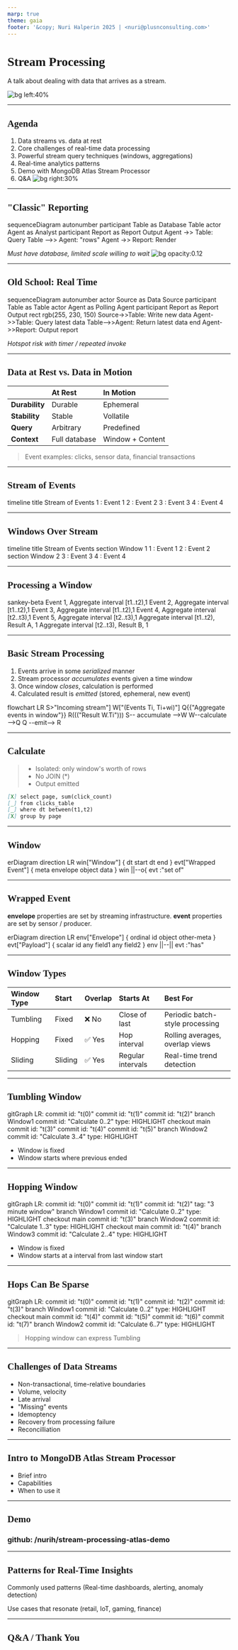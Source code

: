 ```yaml
---
marp: true
theme: gaia
footer: '&copy; Nuri Halperin 2025 | <nuri@plusnconsulting.com>'
---
```

<style>
    :root {
        background-color: #fefefe;
}
h1, h2 {
    font-family: 'Cooper Black', serif;
}
</style>

# Stream Processing

A talk about dealing with data that arrives as a stream.

![bg left:40%](https://images.pexels.com/photos/1582043/pexels-photo-1582043.jpeg)

---

## Agenda

1. Data streams vs. data at rest
1. Core challenges of real-time data processing
1. Powerful stream query techniques (windows, aggregations)
1. Real-time analytics patterns
1. Demo with MongoDB Atlas Stream Processor
1. Q&A
![bg right:30%](https://images.pexels.com/photos/1226398/pexels-photo-1226398.jpeg)
---

## "Classic" Reporting


<section class="mermaid">
sequenceDiagram
    autonumber
    participant Table as Database Table
    actor Agent as Analyst
    participant Report as Report Output
    Agent ->> Table: Query
    Table -->> Agent: "rows"
    Agent ->> Report: Render
</section>

_Must have database, limited scale willing to wait_
![bg opacity:0.12](https://images.pexels.com/photos/698554/pexels-photo-698554.jpeg)

---

## Old School: Real Time

<section class="mermaid">
sequenceDiagram
    autonumber
    actor Source as Data Source
    participant Table as Table
    actor Agent as Polling Agent
    participant Report as Report Output
    rect rgb(255, 230, 150)
      Source->>Table: Write new data
      Agent->>Table: Query latest data
      Table-->>Agent: Return latest data
    end
    Agent->>Report: Output report
</section>

_Hotspot risk with timer / repeated invoke_

---

## Data at Rest vs. Data in Motion

&nbsp; | At Rest | In Motion
:--- |:--- |:---
**Durability**| Durable | Ephemeral
**Stability** | Stable | Vollatile
**Query**| Arbitrary | Predefined
**Context**| Full database| Window + Content

> Event examples: clicks, sensor data, financial transactions
---

## Stream of Events

<section class="mermaid">
timeline
    title Stream of Events
    1 : Event 1
    2 : Event 2
    3 : Event 3
    4 : Event 4
</section>

---

## Windows Over Stream

<section class="mermaid">
timeline
    title Stream of Events
    section Window 1
    1 : Event 1
    2 : Event 2
    section Window 2
    3 : Event 3
    4 : Event 4
</section>

---

## Processing a Window

<section class="mermaid">
sankey-beta
  Event 1, Aggregate  interval [t1..t2),1
  Event 2, Aggregate  interval [t1..t2),1
  Event 3, Aggregate  interval [t1..t2),1
  Event 4, Aggregate  interval [t2..t3),1
  Event 5, Aggregate  interval [t2..t3),1
  Aggregate  interval [t1..t2), Result A, 1
  Aggregate  interval [t2..t3), Result B, 1
</section>

---

## Basic Stream Processing

1. Events arrive in some _serialized_ manner
1. Stream processor _accumulates_ events given a time window
1. Once window _closes_, calculation is performed
1. Calculated result is _emitted_ (stored, ephemeral, new event)

<section class="mermaid">
flowchart LR
    S>"Incoming stream"]
    W["(Events Ti, Ti+wi)"]
    Q{{"Aggregate events in window"}}
    R((("Result W.Ti")))
    S-- accumulate -->W
    W--calculate -->Q
    Q --emit--> R
</section>

---

## Calculate

> - Isolated: only window's worth of rows
> - No JOIN (*)
> - Output emitted

```markdown
[X] select page, sum(click_count)
[_] from clicks_table
[_] where dt between(t1,t2)
[X] group by page
```

---

## Window

<section class="mermaid">
erDiagram
    direction LR
    win["Window"] {
        dt start
        dt end
    }
    evt["Wrapped Event"] {
        meta envelope
        object data
    }
    win ||--o{ evt :"set of"

</section>

---

## Wrapped Event

**envelope** properties are set by streaming infrastructure.
**event** properties are set by sensor / producer.

<section class="mermaid">
erDiagram
    direction LR
    env["Envelope"] {
        ordinal id
        object other-meta
    }
    evt["Payload"] {
        scalar id
        any field1
        any field2
    }
    env ||--|| evt :"has"
</section>

---

## Window Types

| Window Type | Start | Overlap | Starts At | Best For |
|:----|:----|:----|:----|:----|
| Tumbling | Fixed | ❌ No | Close of last | Periodic batch-style processing |
| Hopping | Fixed | ✅ Yes | Hop interval | Rolling averages, overlap views |
| Sliding | Sliding | ✅ Yes | Regular intervals | Real-time trend detection |

---

## Tumbling Window

<section class="mermaid">
gitGraph LR:
       commit id: "t(0)"
       commit id: "t(1)"
       commit id: "t(2)"
       branch Window1
       commit id: "Calculate 0..2" type: HIGHLIGHT
       checkout main
       commit id: "t(3)"
       commit id: "t(4)"
       commit id: "t(5)"
       branch Window2
       commit id: "Calculate 3..4" type: HIGHLIGHT

</section>

* Window is fixed
* Window starts where previous ended

---

## Hopping Window

<section class="mermaid">
gitGraph LR:
       commit id: "t(0)"
       commit id: "t(1)"
       commit id: "t(2)" tag: "3 minute window"
       branch Window1
       commit id: "Calculate 0..2" type: HIGHLIGHT
       checkout main
       commit id: "t(3)"
       branch Window2
       commit id: "Calculate 1..3" type: HIGHLIGHT
       checkout main
       commit id: "t(4)"
       branch Window3
       commit id: "Calculate 2..4" type: HIGHLIGHT
</section>

- Window is fixed
- Window starts at a interval from last window start

---

## Hops Can Be Sparse

<section class="mermaid">
gitGraph LR:
       commit id: "t(0)"
       commit id: "t(1)"
       commit id: "t(2)"
       commit id: "t(3)"
       branch Window1
       commit id: "Calculate 0..2" type: HIGHLIGHT
       checkout main
       commit id: "t(4)"
       commit id: "t(5)"
       commit id: "t(6)"
       commit id: "t(7)"
       branch Window2
       commit id: "Calculate 6..7" type: HIGHLIGHT

</section>

> Hopping window can express Tumbling

---

## Challenges of Data Streams

* Non-transactional, time-relative boundaries
* Volume, velocity
* Late arrival
* "Missing" events
* Idemoptency
* Recovery from processing failure
* Reconcilliation

---

## Intro to MongoDB Atlas Stream Processor

- Brief intro
- Capabilities
- When to use it

---

## Demo

### github: /nurih/stream-processing-atlas-demo

---

## Patterns for Real-Time Insights

Commonly used patterns (Real-time dashboards, alerting, anomaly detection)

Use cases that resonate (retail, IoT, gaming, finance)

---

## Q&A / Thank You

<script type="module">
  import mermaid from "https://cdn.jsdelivr.net/npm/mermaid/+esm";
  
  mermaid.initialize({
    startOnLoad: true,
    theme: "redux-color",
    look: "neo",
    layout: "elk",
    sankey: { showValues: false }
  }
 );
</script>

